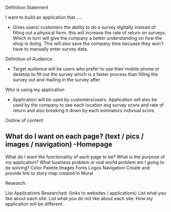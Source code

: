 Definition Statement

I want to build an application that...... 
- Gives users/ customers the ability to do a survey digitally instead of filling out a physical form. this will increase the rate of return on surveys. Which in turn will give the company a better understanding on how the shop is doing. This will also save the company time becuase they won't have to manually enter survey data. 

Definition of Audience
- Target audience will be users who prefer to use their mobile phone or desktop to fill out the survey which is a faster process than filling the survey out and mailing in the survey after. 

Who is using my application
- Application will be used by customers/users. Application will also be used by the company to see each location avg survey score and rate of return and also breaking it down by each estimators indiviual score.

Outline of content

What do I want on each page? (text / pics / images / navigation)
-Homepage
-
What do I want the functionality of each page to be?
What is the purpose of my application?
What business problem or real world problem am I going to be solving?
Color Palette
Images
Fonts
Logos
Navigation
Create and provide link to story map created in Mural

Research:

List Applications Researched: (links to websites / applications)
List what you like about each site:
List what you do not like about each site:
How my application will be different:
